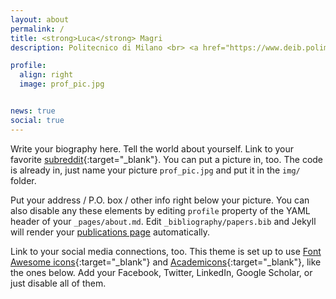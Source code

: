 ```yaml
---
layout: about
permalink: /
title: <strong>Luca</strong> Magri
description: Politecnico di Milano <br> <a href="https://www.deib.polimi.it/ita/home">Dipartimento di Elettronica Informazione Bioingegneria</a> <br> 

profile:
  align: right
  image: prof_pic.jpg


news: true
social: true
---
```




Write your biography here. Tell the world about yourself. Link to your favorite [subreddit](http://reddit.com){:target="\_blank"}. You can put a picture in, too. The code is already in, just name your picture `prof_pic.jpg` and put it in the `img/` folder.

Put your address / P.O. box / other info right below your picture. You can also disable any these elements by editing `profile` property of the YAML header of your `_pages/about.md`. Edit `_bibliography/papers.bib` and Jekyll will render your [publications page](/al-folio/publications/) automatically.

Link to your social media connections, too. This theme is set up to use [Font Awesome icons](http://fortawesome.github.io/Font-Awesome/){:target="\_blank"} and [Academicons](https://jpswalsh.github.io/academicons/){:target="\_blank"}, like the ones below. Add your Facebook, Twitter, LinkedIn, Google Scholar, or just disable all of them.
